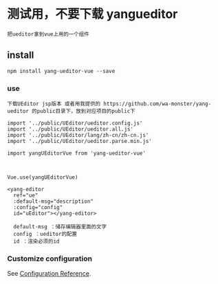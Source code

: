 # 测试用，不要下载     yangueditor



```
把ueditor拿到vue上用的一个组件
```

## install
```
npm install yang-ueditor-vue --save
```

### use
```
下载UEditor jsp版本 或者用我提供的 https://github.com/wa-monster/yang-ueditor 的public目录下，放到对应项目的public下

import '../public/UEditor/ueditor.config.js'
import '../public/UEditor/ueditor.all.js'
import '../public/UEditor/lang/zh-cn/zh-cn.js'
import '../public/UEditor/ueditor.parse.min.js'

import yangUEditorVue from 'yang-ueditor-vue'



Vue.use(yangUEditorVue)

<yang-editor
  ref="ue"
  :default-msg="description"
  :config="config"
  id="uEditor"></yang-editor>

  default-msg ：储存编辑器里面的文字
  config ：ueditor的配置
  id ：渲染必须的id

```


### Customize configuration
See [Configuration Reference](https://cli.vuejs.org/config/).
